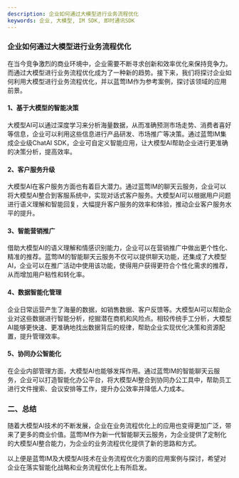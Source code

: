 ```yaml
---
description: 企业如何通过大模型进行业务流程优化
keywords: 企业, 大模型, IM SDK, 即时通讯SDK
---
```

### 企业如何通过大模型进行业务流程优化

在当今竞争激烈的商业环境中，企业需要不断寻求创新和效率优化来保持竞争力。而通过大模型进行业务流程优化成为了一种新的趋势。接下来，我们将探讨企业如何利用大模型进行业务流程优化，并以蓝莺IM作为参考案例，探讨该领域的应用前景。

#### 1、基于大模型的智能决策

大模型AI可以通过深度学习来分析海量数据，从而准确预测市场走势、消费者喜好等信息，企业可以利用这些信息进行产品研发、市场推广等决策。通过蓝莺IM集成企业级ChatAI SDK，企业可自定义智能应用，让大模型AI帮助企业进行更准确的决策分析，提高效率。

#### 2、客户服务升级

大模型AI在客户服务方面也有着巨大潜力。通过蓝莺IM的聊天云服务，企业可以将大模型AI整合到客服系统中，实现对话式客户服务。大模型AI可以根据用户问题进行语义理解和智能回复，大幅提升客户服务的效率和体验，推动企业客户服务水平的提升。

#### 3、智能营销推广

借助大模型AI的语义理解和情感识别能力，企业可以在营销推广中做出更个性化、精准的推荐。蓝莺IM的智能聊天云服务不仅可以提供聊天功能，还集成了大模型AI，企业可以在推广活动中使用该功能，使得用户获得更符合个性化需求的推荐，从而增加用户粘性和转化率。

#### 4、数据智能化管理

企业日常运营产生了海量的数据，如销售数据、客户反馈等。大模型AI可以帮助企业对这些数据进行智能分析，挖掘潜在商机和风险点。相较传统手工分析，大模型AI能够更快速、更准确地找出数据背后的规律，帮助企业实现优化决策和资源配置，提升管理效率。

#### 5、协同办公智能化

在企业内部管理方面，大模型AI也能够发挥作用。通过蓝莺IM的智能聊天云服务，企业可以打造智能化办公平台，将大模型AI整合到协同办公工具中，帮助员工进行文件搜索、会议安排等工作，提升办公效率并降低人力成本。

### 二、总结

随着大模型AI技术的不断发展，企业在业务流程优化上的应用也变得更加广泛，带来了更多的商业价值。蓝莺IM作为新一代智能聊天云服务，为企业提供了定制化的大模型AI整合能力，为企业的业务流程优化提供了新的思路和方式。

以上便是蓝莺IM及大模型AI技术在业务流程优化方面的应用案例与探讨，希望对企业在落实智能化战略和业务流程优化上有所启发。
